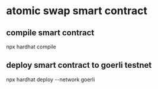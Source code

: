 # atomic swap smart contract

## compile smart contract
npx hardhat compile
## deploy smart contract to goerli testnet
npx hardhat deploy --network goerli